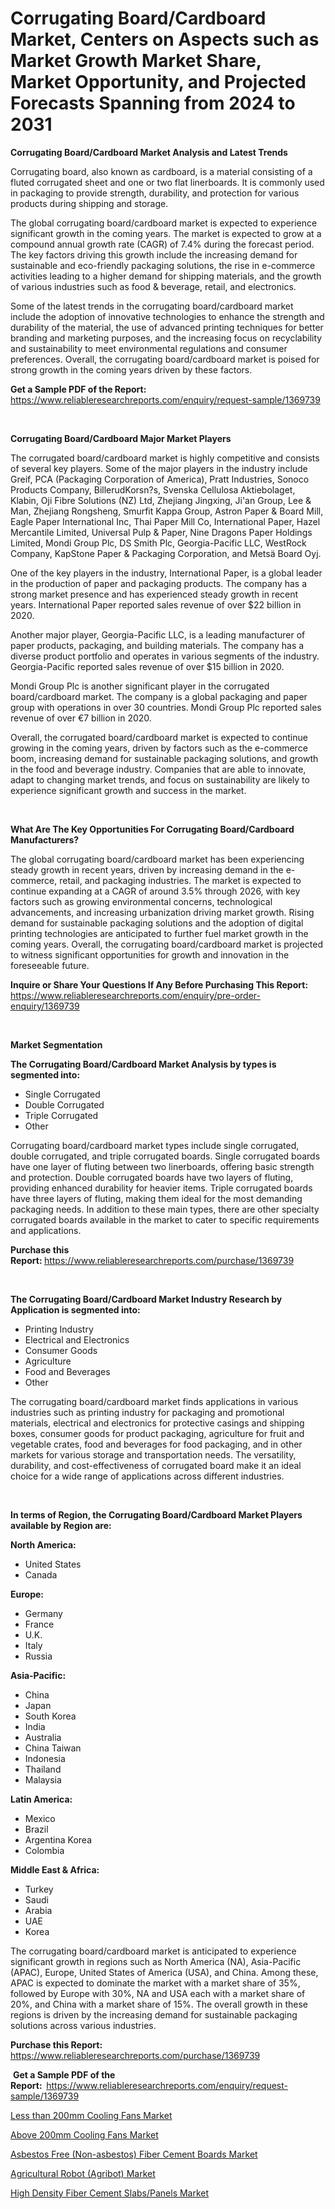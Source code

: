 <p><h1>Corrugating Board/Cardboard Market, Centers on Aspects such as Market Growth Market Share, Market Opportunity, and Projected Forecasts Spanning from 2024 to 2031</h1></p><p><strong>Corrugating Board/Cardboard Market Analysis and Latest Trends</strong></p>
<p><p>Corrugating board, also known as cardboard, is a material consisting of a fluted corrugated sheet and one or two flat linerboards. It is commonly used in packaging to provide strength, durability, and protection for various products during shipping and storage.</p><p>The global corrugating board/cardboard market is expected to experience significant growth in the coming years. The market is expected to grow at a compound annual growth rate (CAGR) of 7.4% during the forecast period. The key factors driving this growth include the increasing demand for sustainable and eco-friendly packaging solutions, the rise in e-commerce activities leading to a higher demand for shipping materials, and the growth of various industries such as food & beverage, retail, and electronics.</p><p>Some of the latest trends in the corrugating board/cardboard market include the adoption of innovative technologies to enhance the strength and durability of the material, the use of advanced printing techniques for better branding and marketing purposes, and the increasing focus on recyclability and sustainability to meet environmental regulations and consumer preferences. Overall, the corrugating board/cardboard market is poised for strong growth in the coming years driven by these factors.</p></p>
<p><strong>Get a Sample PDF of the Report:&nbsp;</strong> <a href="https://www.reliableresearchreports.com/enquiry/request-sample/1369739">https://www.reliableresearchreports.com/enquiry/request-sample/1369739</a></p>
<p>&nbsp;</p>
<p><strong>Corrugating Board/Cardboard Major Market Players</strong></p>
<p><p>The corrugated board/cardboard market is highly competitive and consists of several key players. Some of the major players in the industry include Greif, PCA (Packaging Corporation of America), Pratt Industries, Sonoco Products Company, BillerudKorsn?s, Svenska Cellulosa Aktiebolaget, Klabin, Oji Fibre Solutions (NZ) Ltd, Zhejiang Jingxing, Ji'an Group, Lee & Man, Zhejiang Rongsheng, Smurfit Kappa Group, Astron Paper & Board Mill, Eagle Paper International Inc, Thai Paper Mill Co, International Paper, Hazel Mercantile Limited, Universal Pulp & Paper, Nine Dragons Paper Holdings Limited, Mondi Group Plc, DS Smith Plc, Georgia-Pacific LLC, WestRock Company, KapStone Paper & Packaging Corporation, and Metsä Board Oyj.</p><p>One of the key players in the industry, International Paper, is a global leader in the production of paper and packaging products. The company has a strong market presence and has experienced steady growth in recent years. International Paper reported sales revenue of over $22 billion in 2020.</p><p>Another major player, Georgia-Pacific LLC, is a leading manufacturer of paper products, packaging, and building materials. The company has a diverse product portfolio and operates in various segments of the industry. Georgia-Pacific reported sales revenue of over $15 billion in 2020.</p><p>Mondi Group Plc is another significant player in the corrugated board/cardboard market. The company is a global packaging and paper group with operations in over 30 countries. Mondi Group Plc reported sales revenue of over €7 billion in 2020.</p><p>Overall, the corrugated board/cardboard market is expected to continue growing in the coming years, driven by factors such as the e-commerce boom, increasing demand for sustainable packaging solutions, and growth in the food and beverage industry. Companies that are able to innovate, adapt to changing market trends, and focus on sustainability are likely to experience significant growth and success in the market.</p></p>
<p>&nbsp;</p>
<p><strong>What Are The Key Opportunities For Corrugating Board/Cardboard Manufacturers?</strong></p>
<p><p>The global corrugating board/cardboard market has been experiencing steady growth in recent years, driven by increasing demand in the e-commerce, retail, and packaging industries. The market is expected to continue expanding at a CAGR of around 3.5% through 2026, with key factors such as growing environmental concerns, technological advancements, and increasing urbanization driving market growth. Rising demand for sustainable packaging solutions and the adoption of digital printing technologies are anticipated to further fuel market growth in the coming years. Overall, the corrugating board/cardboard market is projected to witness significant opportunities for growth and innovation in the foreseeable future.</p></p>
<p><strong>Inquire or Share Your Questions If Any Before Purchasing This Report:</strong> <a href="https://www.reliableresearchreports.com/enquiry/pre-order-enquiry/1369739">https://www.reliableresearchreports.com/enquiry/pre-order-enquiry/1369739</a></p>
<p>&nbsp;</p>
<p><strong>Market Segmentation</strong></p>
<p><strong>The Corrugating Board/Cardboard Market Analysis by types is segmented into:</strong></p>
<p><ul><li>Single Corrugated</li><li>Double Corrugated</li><li>Triple Corrugated</li><li>Other</li></ul></p>
<p><p>Corrugating board/cardboard market types include single corrugated, double corrugated, and triple corrugated boards. Single corrugated boards have one layer of fluting between two linerboards, offering basic strength and protection. Double corrugated boards have two layers of fluting, providing enhanced durability for heavier items. Triple corrugated boards have three layers of fluting, making them ideal for the most demanding packaging needs. In addition to these main types, there are other specialty corrugated boards available in the market to cater to specific requirements and applications.</p></p>
<p><strong>Purchase this Report:&nbsp;</strong><a href="https://www.reliableresearchreports.com/purchase/1369739">https://www.reliableresearchreports.com/purchase/1369739</a></p>
<p>&nbsp;</p>
<p><strong>The Corrugating Board/Cardboard Market Industry Research by Application is segmented into:</strong></p>
<p><ul><li>Printing Industry</li><li>Electrical and Electronics</li><li>Consumer Goods</li><li>Agriculture</li><li>Food and Beverages</li><li>Other</li></ul></p>
<p><p>The corrugating board/cardboard market finds applications in various industries such as printing industry for packaging and promotional materials, electrical and electronics for protective casings and shipping boxes, consumer goods for product packaging, agriculture for fruit and vegetable crates, food and beverages for food packaging, and in other markets for various storage and transportation needs. The versatility, durability, and cost-effectiveness of corrugated board make it an ideal choice for a wide range of applications across different industries.</p></p>
<p>&nbsp;</p>
<p><strong>In terms of Region, the Corrugating Board/Cardboard Market Players available by Region are:</strong></p>
<p>
    <p> <strong> North America: </strong>
        <ul>
            <li>United States</li>
            <li>Canada</li>
        </ul>
        </p> 
    <p> <strong> Europe: </strong>
        <ul>
            <li>Germany</li>
            <li>France</li>
            <li>U.K.</li>
            <li>Italy</li>
            <li>Russia</li>
        </ul>
        </p> 
    <p> <strong> Asia-Pacific: </strong>
        <ul>
            <li>China</li>
            <li>Japan</li>
            <li>South Korea</li>
            <li>India</li>
            <li>Australia</li>
            <li>China Taiwan</li>
            <li>Indonesia</li>
            <li>Thailand</li>
            <li>Malaysia</li>
        </ul>
        </p> 
    <p> <strong> Latin America: </strong>
        <ul>
            <li>Mexico</li>
            <li>Brazil</li>
            <li>Argentina Korea</li>
            <li>Colombia</li>
        </ul>
        </p> 
    <p> <strong> Middle East & Africa: </strong>
        <ul>
            <li>Turkey</li>
            <li>Saudi</li>
            <li>Arabia</li>
            <li>UAE</li>
            <li>Korea</li>
        </ul>
    </p>
    </p>
<p><p>The corrugating board/cardboard market is anticipated to experience significant growth in regions such as North America (NA), Asia-Pacific (APAC), Europe, United States of America (USA), and China. Among these, APAC is expected to dominate the market with a market share of 35%, followed by Europe with 30%, NA and USA each with a market share of 20%, and China with a market share of 15%. The overall growth in these regions is driven by the increasing demand for sustainable packaging solutions across various industries.</p></p>
<p><strong>Purchase this Report: </strong><a href="https://www.reliableresearchreports.com/purchase/1369739">https://www.reliableresearchreports.com/purchase/1369739</a></p>
<p>&nbsp;<strong>Get a Sample PDF of the Report:&nbsp;&nbsp;</strong><a href="https://www.reliableresearchreports.com/enquiry/request-sample/1369739">https://www.reliableresearchreports.com/enquiry/request-sample/1369739</a></p>
<p><strong></strong></p>
<p><p><a href="https://medium.com/p/b2f3cf776513/edit">Less than 200mm Cooling Fans Market</a></p><p><a href="https://medium.com/p/187c4a4790da/edit">Above 200mm Cooling Fans Market</a></p><p><a href="https://github.com/rahu1505/Market-Research-Report-List-2/blob/main/asbestos-free-non-asbestos-fiber-cement-boards-market.md">Asbestos Free (Non-asbestos) Fiber Cement Boards Market</a></p><p><a href="https://medium.com/p/23253c2ffee5/edit">Agricultural Robot (Agribot) Market</a></p><p><a href="https://github.com/AKSHATREPORTPRIME/Market-Research-Report-List-3/blob/main/high-density-fiber-cement-slabspanels-market.md">High Density Fiber Cement Slabs/Panels Market</a></p></p>